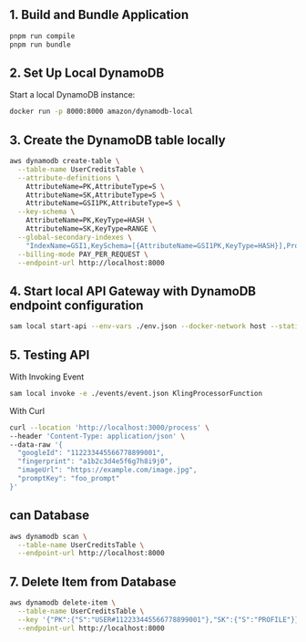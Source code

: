 ## 1. Build and Bundle Application

```bash
pnpm run compile
pnpm run bundle
```

## 2. Set Up Local DynamoDB
Start a local DynamoDB instance:

```bash
docker run -p 8000:8000 amazon/dynamodb-local
```

## 3. Create the DynamoDB table locally
```bash
aws dynamodb create-table \
  --table-name UserCreditsTable \
  --attribute-definitions \
    AttributeName=PK,AttributeType=S \
    AttributeName=SK,AttributeType=S \
    AttributeName=GSI1PK,AttributeType=S \
  --key-schema \
    AttributeName=PK,KeyType=HASH \
    AttributeName=SK,KeyType=RANGE \
  --global-secondary-indexes \
    "IndexName=GSI1,KeySchema=[{AttributeName=GSI1PK,KeyType=HASH}],Projection={ProjectionType=ALL}" \
  --billing-mode PAY_PER_REQUEST \
  --endpoint-url http://localhost:8000
```

## 4. Start local API Gateway with DynamoDB endpoint configuration
```bash
sam local start-api --env-vars ./env.json --docker-network host --static-dir ./lambdas/dist --debug
```

## 5. Testing API

With Invoking Event
```bash
sam local invoke -e ./events/event.json KlingProcessorFunction
```

With Curl
```bash
curl --location 'http://localhost:3000/process' \
--header 'Content-Type: application/json' \
--data-raw '{
  "googleId": "112233445566778899001",
  "fingerprint": "a1b2c3d4e5f6g7h8i9j0",
  "imageUrl": "https://example.com/image.jpg",
  "promptKey": "foo_prompt"
}'
```

## can Database
```bash
aws dynamodb scan \
  --table-name UserCreditsTable \
  --endpoint-url http://localhost:8000
```

## 7. Delete Item from Database
```bash
aws dynamodb delete-item \
  --table-name UserCreditsTable \
  --key '{"PK":{"S":"USER#112233445566778899001"},"SK":{"S":"PROFILE"}}' \
  --endpoint-url http://localhost:8000
```